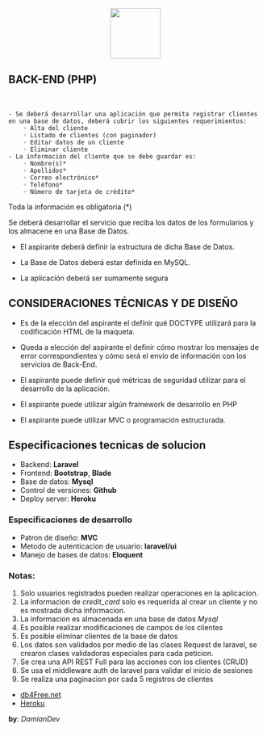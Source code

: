 
<p align="center"><a href="https://damiangonzalezdev.blogspot.com/" target="_blank"><img src="https://cdn.pixabay.com/photo/2017/05/12/15/16/hexagon-2307350_960_720.png" width="100"></a></p>

## BACK-END (PHP)
 

    - Se deberá desarrollar una aplicación que permita registrar clientes en una base de datos, deberá cubrir los siguientes requerimientos:
        ◦ Alta del cliente
        ◦ Listado de clientes (con paginador)
        ◦ Editar datos de un cliente
        ◦ Eliminar cliente
    - La información del cliente que se debe guardar es:
        ◦ Nombre(s)*
        ◦ Apellidos*
        ◦ Correo electrónico*
        ◦ Teléfono*
        ◦ Número de tarjeta de crédito*

Toda la información es obligatoria (*)


Se deberá desarrollar el servicio que reciba los datos de los formularios y los almacene en una Base de Datos.

* El aspirante deberá definir la estructura de dicha Base de Datos.

* La Base de Datos deberá estar definida en MySQL.

* La aplicación deberá ser sumamente segura


## CONSIDERACIONES TÉCNICAS Y DE DISEÑO

* Es de la elección del aspirante el definir qué DOCTYPE utilizará para
la codificación HTML de la maqueta.

* Queda a elección del aspirante el definir cómo mostrar los mensajes de error correspondientes y cómo será el envío de información con los servicios de Back-End.

* El aspirante puede definir qué métricas de seguridad utilizar para el desarrollo de la aplicación.

* El aspirante puede utilizar algún framework de desarrollo en PHP

* El aspirante puede utilizar MVC o programación estructurada.

## Especificaciones tecnicas de solucion

- Backend: __Laravel__
- Frontend: __Bootstrap__,  __Blade__
- Base de datos: __Mysql__
- Control de versiones: __Github__
- Deploy server: __Heroku__

### Especificaciones de desarrollo

- Patron de diseño: __MVC__
- Metodo de autenticacion de usuario: __laravel/ui__
- Manejo de bases de datos: __Eloquent__

### Notas:
1.  Solo usuarios registrados pueden realizar operaciones en la aplicacion.
2.  La informacion de *credit_card* solo es requerida al crear un cliente y no es mostrada dicha informacion.
3.  La informacion es almacenada en una base de datos *Mysql*
4.  Es posible realizar modificaciones de campos de los clientes
5.  Es posible eliminar clientes de la base de datos
6.  Los datos son validados por medio de las clases Request de laravel, se crearon clases validadoras especiales para cada peticion.
7.  Se crea una API REST Full para las acciones con los clientes (CRUD)
8.  Se usa el middleware auth de laravel para validar el inicio de sesiones
9.  Se realiza una paginacion por cada 5 registros de clientes

- [db4Free.net](https://db4free.net)
- [Heroku](https://www.heroku.com/home)

__by__: *DamianDev*


